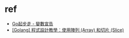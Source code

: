 # ref
- [Go起步走 - 變數宣告](https://adlerhsieh.com/blog/go-basics-variables)
- [[Golang] 程式設計教學：使用陣列 (Array) 和切片 (Slice)](https://opensourcedoc.com/golang-programming/array-slice/)